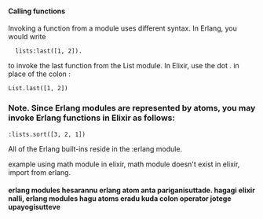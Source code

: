 #### Calling functions

Invoking a function from a module uses different syntax. In Erlang, you would write

      lists:last([1, 2]).

to invoke the last function from the List module. In Elixir, use the dot . in place of the colon :

    List.last([1, 2])

### Note. Since Erlang modules are represented by atoms, you may invoke Erlang functions in Elixir as follows:

    :lists.sort([3, 2, 1])

All of the Erlang built-ins reside in the :erlang module.

example using math module in elixir, math module doesn't exist in elixir, import from erlang.


#### erlang modules hesarannu erlang atom anta pariganisuttade. hagagi elixir nalli, erlang modules hagu atoms eradu kuda colon operator jotege upayogisutteve
